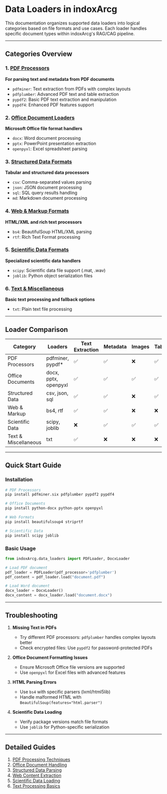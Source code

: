 # Data Loaders in indoxArcg

This documentation organizes supported data loaders into logical categories based on file formats and use cases. Each loader handles specific document types within indoxArcg's RAG/CAG pipeline.

---

## Categories Overview

### 1. [PDF Processors](PDF-Loaders.md)
**For parsing text and metadata from PDF documents**
- `pdfminer`: Text extraction from PDFs with complex layouts
- `pdfplumber`: Advanced PDF text and table extraction
- `pypdf2`: Basic PDF text extraction and manipulation
- `pypdf4`: Enhanced PDF features support

### 2. [Office Document Loaders](Office-Loaders.md)
**Microsoft Office file format handlers**
- `docx`: Word document processing
- `pptx`: PowerPoint presentation extraction
- `openpyxl`: Excel spreadsheet parsing

### 3. [Structured Data Formats](Structured-Data-Loaders.md)
**Tabular and structured data processors**
- `csv`: Comma-separated values parsing
- `json`: JSON document processing
- `sql`: SQL query results handling
- `md`: Markdown document processing

### 4. [Web & Markup Formats](Web-Loaders.md)
**HTML/XML and rich text processors**
- `bs4`: BeautifulSoup HTML/XML parsing
- `rtf`: Rich Text Format processing

### 5. [Scientific Data Formats](Scientific-Loaders.md)
**Specialized scientific data handlers**
- `scipy`: Scientific data file support (.mat, .wav)
- `joblib`: Python object serialization files

### 6. [Text & Miscellaneous](Text-Loaders.md)
**Basic text processing and fallback options**
- `txt`: Plain text file processing

---

## Loader Comparison

| Category              | Loaders               | Text Extraction | Metadata | Images | Tables | Installation Complexity |
|-----------------------|-----------------------|-----------------|----------|--------|--------|--------------------------|
| PDF Processors        | pdfminer, pypdf*      | ✅             | ✅       | ❌     | ✅     | Medium                   |
| Office Documents      | docx, pptx, openpyxl  | ✅             | ✅       | ✅     | ✅     | Low                      |
| Structured Data       | csv, json, sql        | ✅             | ✅       | ❌     | ✅     | Low                      |
| Web & Markup          | bs4, rtf              | ✅             | ✅       | ❌     | ❌     | Medium                   |
| Scientific Data       | scipy, joblib         | ❌             | ✅       | ✅     | ✅     | High                     |
| Text & Miscellaneous  | txt                   | ✅             | ❌       | ❌     | ❌     | None                     |

---

## Quick Start Guide

### Installation
```bash
# PDF Processors
pip install pdfminer.six pdfplumber pypdf2 pypdf4

# Office Documents
pip install python-docx python-pptx openpyxl

# Web Formats
pip install beautifulsoup4 striprtf

# Scientific Data
pip install scipy joblib
```

### Basic Usage
```python
from indoxArcg.data_loaders import PDFLoader, DocxLoader

# Load PDF document
pdf_loader = PDFLoader(pdf_processor='pdfplumber')
pdf_content = pdf_loader.load("document.pdf")

# Load Word document
docx_loader = DocxLoader()
docx_content = docx_loader.load("document.docx")
```

---

## Troubleshooting

1. **Missing Text in PDFs**
   - Try different PDF processors: `pdfplumber` handles complex layouts better
   - Check encrypted files: Use `pypdf2` for password-protected PDFs

2. **Office Document Formatting Issues**
   - Ensure Microsoft Office file versions are supported
   - Use `openpyxl` for Excel files with advanced features

3. **HTML Parsing Errors**
   - Use `bs4` with specific parsers (lxml/html5lib)
   - Handle malformed HTML with `BeautifulSoup(features="html.parser")`

4. **Scientific Data Loading**
   - Verify package versions match file formats
   - Use `joblib` for Python-specific serialization

---

## Detailed Guides
1. [PDF Processing Techniques](PDF-Loaders.md)
2. [Office Document Handling](Office-Loaders.md)
3. [Structured Data Parsing](Structured-Data-Loaders.md)
4. [Web Content Extraction](Web-Loaders.md)
5. [Scientific Data Loading](Scientific-Loaders.md)
6. [Text Processing Basics](Text-Loaders.md)
```

